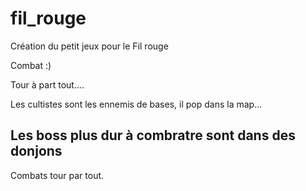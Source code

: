 # fil_rouge
Création du petit jeux pour le Fil rouge

Combat :) 

Tour à part tout.... 

Les cultistes sont les ennemis de bases, il pop dans la map... 

Les boss plus dur à combratre sont dans des donjons
----

Combats tour par tout. 
